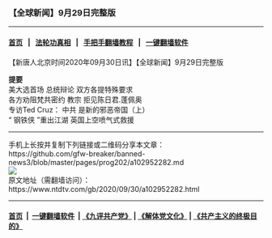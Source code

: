 ### 【全球新闻】9月29日完整版
------------------------

#### [首页](https://github.com/gfw-breaker/banned-news3/blob/master/README.md) &nbsp;&nbsp;|&nbsp;&nbsp; [法轮功真相](https://github.com/begood0513/basic/blob/master/README.md)  &nbsp;&nbsp;|&nbsp;&nbsp; [手把手翻墙教程](https://github.com/gfw-breaker/guides/wiki)  &nbsp;&nbsp;|&nbsp;&nbsp; [一键翻墙软件](https://github.com/gfw-breaker/nogfw/blob/master/README.md)  



<div><div class="post_content" itemprop="articleBody">
 <p>
  【新唐人北京时间2020年09月30日讯】【全球新闻】9月29日完整版
 </p>
 <p>
  <strong>
   提要
  </strong>
  <br/>
  美大选首场
  <ok href="https://www.ntdtv.com/gb/总统辩论.htm">
   总统辩论
  </ok>
  双方各提特殊要求
  <br/>
  各方劝阻梵共密约
  <ok href="https://www.ntdtv.com/gb/教宗.htm">
   教宗
  </ok>
  拒见陈日君.蓬佩奥
  <br/>
  专访Ted Cruz：
  <ok href="https://www.ntdtv.com/gb/中共.htm">
   中共
  </ok>
  是新的邪恶帝国（上）
  <br/>
  “
  <ok href="https://www.ntdtv.com/gb/钢铁侠.htm">
   钢铁侠
  </ok>
  ”重出江湖 英国上空喷气式救援
 </p>
 <div class="single_ad">
 </div>
</div>
</div>
<hr/>
手机上长按并复制下列链接或二维码分享本文章：<br/>
https://github.com/gfw-breaker/banned-news3/blob/master/pages/prog202/a102952282.md <br/>
<a href='https://github.com/gfw-breaker/banned-news3/blob/master/pages/prog202/a102952282.md'><img src='https://github.com/gfw-breaker/banned-news3/blob/master/pages/prog202/a102952282.md.png'/></a> <br/>
原文地址（需翻墙访问）：https://www.ntdtv.com/gb/2020/09/30/a102952282.html


------------------------
#### [首页](https://github.com/gfw-breaker/banned-news3/blob/master/README.md) &nbsp;|&nbsp; [一键翻墙软件](https://github.com/gfw-breaker/nogfw/blob/master/README.md) &nbsp;| [《九评共产党》](https://github.com/gfw-breaker/9ping.md/blob/master/README.md#九评之一评共产党是什么) | [《解体党文化》](https://github.com/gfw-breaker/jtdwh.md/blob/master/README.md) | [《共产主义的终极目的》](https://github.com/gfw-breaker/gczydzjmd.md/blob/master/README.md)


<img src='http://gfw-breaker.win/banned-news3/pages/prog202/a102952282.md' width='0px' height='0px'/>